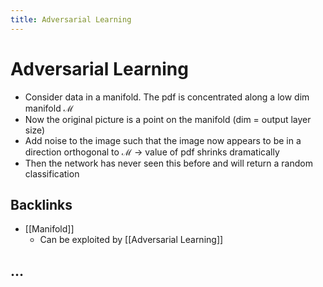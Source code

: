 ```yaml
---
title: Adversarial Learning
---
```


# Adversarial Learning
- Consider data in a manifold. The pdf is concentrated along a low dim manifold $\mathcal{M}$
- Now the original picture is a point on the manifold (dim = output layer size)
- Add noise to the image such that the image now appears to be in a direction orthogonal to $\mathcal{M}$ -> value of pdf shrinks dramatically
- Then the network has never seen this before and will return a random classification

## Backlinks
* [[Manifold]]
	* Can be exploited by [[Adversarial Learning]]

## …

